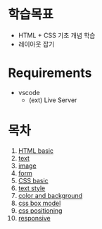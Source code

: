 # 학습목표

- HTML + CSS 기초 개념 학습
- 레이아웃 잡기

# Requirements

- vscode
  - (ext) Live Server

# 목차

1. [HTML basic](1.%20HTML%20basic.md)
2. [text](2.%20text.md)
3. [image](3.%20image.md)
4. [form](4.%20form.md)
5. [CSS basic](5.%20CSS%20basic.md)
6. [text style](6.%20text%20style.md)
7. [color and background](7.%20color%20and%20background.md)
8. [css box model](8.%20css%20box%20model.md)
9. [css positioning](9.%20css%20positioning.md)
10. [responsive](10.%20responsive.md)